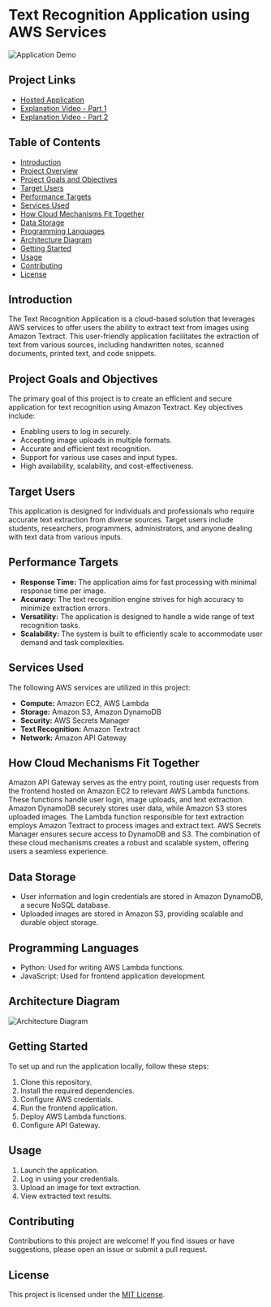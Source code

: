 # Text Recognition Application using AWS Services

![Application Demo](demo_screenshot.png)

## Project Links

- [Hosted Application](https://your-hosted-link.com)
- [Explanation Video - Part 1](https://your-video-link-part-1.com)
- [Explanation Video - Part 2](https://your-video-link-part-2.com)

## Table of Contents

- [Introduction](#introduction)
- [Project Overview](#project-overview)
- [Project Goals and Objectives](#project-goals-and-objectives)
- [Target Users](#target-users)
- [Performance Targets](#performance-targets)
- [Services Used](#services-used)
- [How Cloud Mechanisms Fit Together](#how-cloud-mechanisms-fit-together)
- [Data Storage](#data-storage)
- [Programming Languages](#programming-languages)
- [Architecture Diagram](#architecture-diagram)
- [Getting Started](#getting-started)
- [Usage](#usage)
- [Contributing](#contributing)
- [License](#license)

## Introduction

The Text Recognition Application is a cloud-based solution that leverages AWS services to offer users the ability to extract text from images using Amazon Textract. This user-friendly application facilitates the extraction of text from various sources, including handwritten notes, scanned documents, printed text, and code snippets.

## Project Goals and Objectives

The primary goal of this project is to create an efficient and secure application for text recognition using Amazon Textract. Key objectives include:

- Enabling users to log in securely.
- Accepting image uploads in multiple formats.
- Accurate and efficient text recognition.
- Support for various use cases and input types.
- High availability, scalability, and cost-effectiveness.

## Target Users

This application is designed for individuals and professionals who require accurate text extraction from diverse sources. Target users include students, researchers, programmers, administrators, and anyone dealing with text data from various inputs.

## Performance Targets

- **Response Time:** The application aims for fast processing with minimal response time per image.
- **Accuracy:** The text recognition engine strives for high accuracy to minimize extraction errors.
- **Versatility:** The application is designed to handle a wide range of text recognition tasks.
- **Scalability:** The system is built to efficiently scale to accommodate user demand and task complexities.

## Services Used

The following AWS services are utilized in this project:

- **Compute:** Amazon EC2, AWS Lambda
- **Storage:** Amazon S3, Amazon DynamoDB
- **Security:** AWS Secrets Manager
- **Text Recognition:** Amazon Textract
- **Network:** Amazon API Gateway

## How Cloud Mechanisms Fit Together

Amazon API Gateway serves as the entry point, routing user requests from the frontend hosted on Amazon EC2 to relevant AWS Lambda functions. These functions handle user login, image uploads, and text extraction. Amazon DynamoDB securely stores user data, while Amazon S3 stores uploaded images. The Lambda function responsible for text extraction employs Amazon Textract to process images and extract text. AWS Secrets Manager ensures secure access to DynamoDB and S3. The combination of these cloud mechanisms creates a robust and scalable system, offering users a seamless experience.

## Data Storage

- User information and login credentials are stored in Amazon DynamoDB, a secure NoSQL database.
- Uploaded images are stored in Amazon S3, providing scalable and durable object storage.

## Programming Languages

- Python: Used for writing AWS Lambda functions.
- JavaScript: Used for frontend application development.

## Architecture Diagram

![Architecture Diagram](architecture_diagram.png)

## Getting Started

To set up and run the application locally, follow these steps:

1. Clone this repository.
2. Install the required dependencies.
3. Configure AWS credentials.
4. Run the frontend application.
5. Deploy AWS Lambda functions.
6. Configure API Gateway.

## Usage

1. Launch the application.
2. Log in using your credentials.
3. Upload an image for text extraction.
4. View extracted text results.

## Contributing

Contributions to this project are welcome! If you find issues or have suggestions, please open an issue or submit a pull request.

## License

This project is licensed under the [MIT License](LICENSE).

